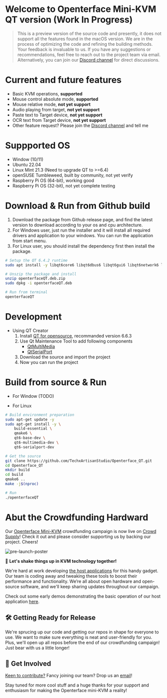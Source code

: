 # Welcome to Openterface Mini-KVM QT version (Work In Progress)

> This is a preview version of the source code and presently, it does not support all the features found in the macOS version. We are in the process of optimizing the code and refining the building methods. Your feedback is invaluable to us. If you have any suggestions or recommendations, feel free to reach out to the project team via email. Alternatively, you can join our [Discord channel](https://discord.gg/sFTJD6a3R8) for direct discussions.

# Current and future features
- Basic KVM operations, **supported**
- Mouse control absolute mode, **supported**
- Mouse relative mode, **not yet support**
- Audio playing from target, **not yet support**
- Paste text to Target device, **not yet support**
- OCR text from Target device, **not yet support**
- Other feature request? Please join the [Discord channel](https://discord.gg/sFTJD6a3R8) and tell me

# Suppported OS
- Window (10/11) 
- Ubuntu 22.04
- Linux Mint 21.3 (Need to upgrade QT to >=6.4)
- openSUSE Tumbleweed, built by community, not yet verify
- Raspberry Pi OS (64-bit), working good
- Raspberry Pi OS (32-bit), not yet complete testing

# Download & Run from Github build
1. Download the package from Github release page, and find the latest version to download according to your os and cpu architecture.
2. For Windows user, just run the installer and it will install all required drivers and application to your windows. You can run the application from start menu.
3. For Linux user, you should install the dependency first then install the package.

 ```bash
# Setup the QT 6.4.2 runtime
sudo apt install -y libqt6core6 libqt6dbus6 libqt6gui6 libqt6network6 libqt6multimedia6 libqt6multimediawidgets6 libqt6serialport6
 ```

 ```bash
# Unszip the package and install
unzip openterfaceQT.deb.zip
sudo dpkg -i openterfaceQT.deb
 ```

 ```bash
# Run from terminal 
openterfaceQT
 ```

# Development
- Using QT Creator
  1. Install [QT for opensource](https://www.qt.io/download-qt-installer-oss?hsCtaTracking=99d9dd4f-5681-48d2-b096-470725510d34%7C074ddad0-fdef-4e53-8aa8-5e8a876d6ab4), recommanded version 6.6.3
  2. Use Qt Maintenance Tool to add following components
     - [QtMultiMedia](https://doc.qt.io/qt-6/qtmultimedia-index.html)
     - [QtSerialPort](https://doc.qt.io/qt-6/qtserialport-index.html)
  3. Download the source and import the project
  4. Now you can run the project

# Build from source & Run
- For Window (TODO)

- For Linux
``` bash
# Build environment preparation   
sudo apt-get update -y
sudo apt-get install -y \
    build-essential \
    qmake6 \
    qt6-base-dev \
    qt6-multimedia-dev \
    qt6-serialport-dev
```
``` bash
# Get the source
git clone https://github.com/TechxArtisanStudio/Openterface_QT.git
cd Openterface_QT
mkdir build
cd build
qmake6 ..
make -j$(nproc)
```

``` bash
# Run
./openterfaceQT
```

# Abut the Crowdfunding Hardward
Our [Openterface Mini-KVM](https://openterface.com/) crowdfunding campaign is now live on [Crowd Supply](https://www.crowdsupply.com/techxartisan/openterface-mini-kvm)! Check it out and please consider supporting us by backing our project. Cheers!

![pre-launch-poster](https://pbs.twimg.com/media/GInpcabbYAAsP9J?format=jpg&name=medium)

🚀 **Let's shake things up in KVM technology together!**

We're hard at work developing [the host applications](https://openterface.com/quick-start/#install-host-application) for this handy gadget. Our team is coding away and tweaking these tools to boost their performance and functionality. We’re all about open hardware and open-source software, and we'll keep sharing updates throughout our campaign.

Check out some early demos demonstrating the basic operation of our host application [here](https://openterface.com/basic-testing/).

## 🛠️ Getting Ready for Release

We're sprucing up our code and getting our repos in shape for everyone to use. We want to make sure everything is neat and user-friendly for you. Plus, we'll open up all repos before the end of our crowdfunding campaign! Just bear with us a little longer!

## 🤝 Get Involved

[Keen to contribute?](https://openterface.com/contributing/) Fancy joining our team? Drop us an [email](mailto:info@techxartisan.com)!

Stay tuned for more cool stuff and a huge thanks for your support and enthusiasm for making the Openterface mini-KVM a reality!